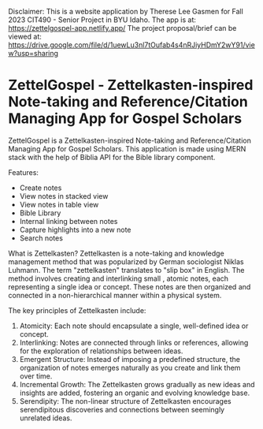 Disclaimer: This is a website application by Therese Lee Gasmen for Fall 2023 CIT490 - Senior Project in BYU Idaho. 
The app is at: https://zettelgospel-app.netlify.app/
The project proposal/brief can be viewed at: https://drive.google.com/file/d/1uewLu3nl7tOufab4s4nRJiyHDmY2wY91/view?usp=sharing

# ZettelGospel - Zettelkasten-inspired Note-taking and Reference/Citation Managing App for Gospel Scholars
ZettelGospel is a Zettelkasten-inspired Note-taking and Reference/Citation Managing App for Gospel Scholars. This application is made using MERN stack with the help of Biblia API for the Bible library component.

Features:
- Create notes
- View notes in stacked view
- View notes in table view
- Bible Library
- Internal linking between notes
- Capture highlights into a new note
- Search notes

What is Zettelkasten?
Zettelkasten is a note-taking and knowledge management method that was popularized by German sociologist Niklas Luhmann. The term "zettelkasten" translates to "slip box" in English. The method involves creating and interlinking small , atomic notes, each representing a single idea or concept. These notes are then organized and connected in a non-hierarchical manner within a physical system.

The key principles of Zettelkasten include:
1. Atomicity: Each note should encapsulate a single, well-defined idea or concept.
2. Interlinking: Notes are connected through links or references, allowing for the exploration of relationships between ideas.
3. Emergent Structure: Instead of imposing a predefined structure, the organization of notes emerges naturally as you create and link them over time.
4. Incremental Growth: The Zettelkasten grows gradually as new ideas and insights are added, fostering an organic and evolving knowledge base.
5. Serendipity: The non-linear structure of Zettelkasten encourages serendipitous discoveries and connections between seemingly unrelated ideas.
